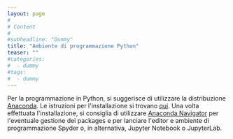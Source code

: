 ```yaml
---
layout: page
#
# Content
#
#subheadline: "Dummy"
title: "Ambiente di programmazione Python"
teaser: ""
#categories:
#  - dummy
#tags:
#  - dummy
---
```

Per la programmazione in Python, si suggerisce di utilizzare la distribuzione [Anaconda]([https://conda.io/docs/user-guide/overview.html]). Le istruzioni per l'installazione si trovano [qui](https://docs.anaconda.com/anaconda/install/). Una volta effettuata l'installazione, si consiglia di utilizzare [Anaconda Navigator](https://docs.anaconda.com/anaconda/navigator/) per l'eventuale gestione dei packages e per lanciare l'editor e ambiente di programmazione Spyder o, in alternativa, Jupyter Notebook o JupyterLab.